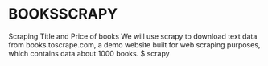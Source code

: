 # BOOKSSCRAPY
Scraping Title and Price of books 
We will use scrapy to download text data from books.toscrape.com, a demo website built for web scraping purposes, which contains data about 1000 books.
$ scrapy
